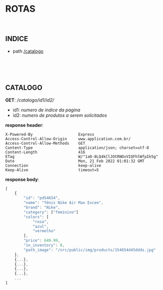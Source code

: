# ROTAS
<br>

## INDICE
* path [/catalogo](#catalogo)

<br>
<br>
<br>

## CATALOGO
**GET**: */catalogo/id1/id2/*

- id1: *numero de indice da pagina*
- id2: *numero de produtos a serem solicitados*

**response header**:
~~~
X-Powered-By	                Express
Access-Control-Allow-Origin     www.application.com.br/
Access-Control-Allow-Methods	GET
Content-Type	                application/json; charset=utf-8
Content-Length	                416
ETag	                        W/"1a0-8LQ4kClJOtRNOvVIQFhlWfpIk5g"
Date	                        Mon, 21 Feb 2022 01:01:32 GMT
Connection                      keep-alive
Keep-Alive                      timeout=5
~~~

**response body**:
~~~js
[
    {
        "id": "pd54654",
        "name": "Tênis Nike Air Max Excee",
        "brand": "Nike",
        "category": ["feminino"]
        "colors": [
            "rosa",
            "azul",
            "vermelho"
        ],
        "price": 649.99,
        "in_inventory": 8,
        "path_image": "/src/public/img/products/154654d45ddds.jpg"
    },
    {...},
    {...},
    {...},
    {...},
    ...
]
~~~
